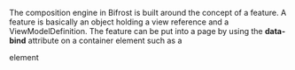 The composition engine in Bifrost is built around the concept of a feature. A feature is basically an object holding a view reference and a ViewModelDefinition. The feature can be put into a page by using the **data-bind** attribute on a container element such as a <div/> element
